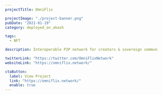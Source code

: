 ```yaml
---
projectTitle: OmniFlix

projectImage: "./project-banner.png"
pubDate: "2021-01-19"
category: deployed_on_akash

tags:
  - NFT

description: Interoperable P2P network for creators & sovereign communities (#DAOs or otherwise) to mint, manage, monetize & coordinate distribution activities around NFTs

twitterLink: "https://twitter.com/OmniFlixNetwork"
websiteLink: "https://omniflix.network/"

ctaButton:
  label: View Project
  link: "https://omniflix.network/"
  enable: true
---
```

